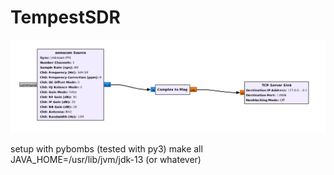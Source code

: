 TempestSDR
===========

![pew pew pew](tempest_tcp.png)

setup with pybombs (tested with py3)
make all JAVA_HOME=/usr/lib/jvm/jdk-13 (or whatever)



